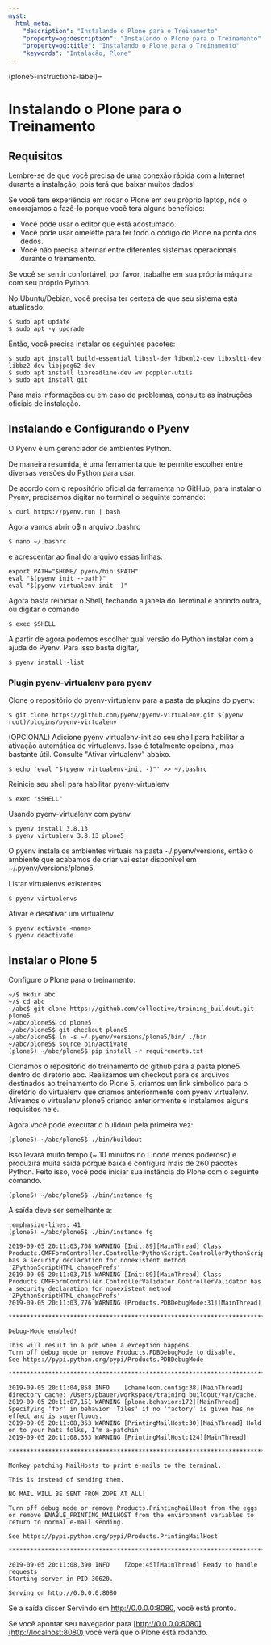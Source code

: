 ```yaml
---
myst:
  html_meta:
    "description": "Instalando o Plone para o Treinamento"
    "property=og:description": "Instalando o Plone para o Treinamento"
    "property=og:title": "Instalando o Plone para o Treinamento"
    "keywords": "Intalação, Plone"
---
```


(plone5-instructions-label)=

# Instalando o Plone para o Treinamento

## Requisitos

Lembre-se de que você precisa de uma conexão rápida com a Internet durante a instalação, pois terá que baixar muitos dados!

Se você tem experiência em rodar o Plone em seu próprio laptop, nós o encorajamos a fazê-lo porque você terá alguns benefícios:
- Você pode usar o editor que está acostumado. 
- Você pode usar omelette para ter todo o código do Plone na ponta dos dedos. 
- Você não precisa alternar entre diferentes sistemas operacionais durante o treinamento.

Se você se sentir confortável, por favor, trabalhe em sua própria máquina com seu próprio Python.

No Ubuntu/Debian, você precisa ter certeza de que seu sistema está atualizado:

```shell
$ sudo apt update
$ sudo apt -y upgrade
```

Então, você precisa instalar os seguintes pacotes:

```shell
$ sudo apt install build-essential libssl-dev libxml2-dev libxslt1-dev libbz2-dev libjpeg62-dev
$ sudo apt install libreadline-dev wv poppler-utils
$ sudo apt install git
```

Para mais informações ou em caso de problemas, consulte as instruções oficiais de instalação.

## Instalando e Configurando o Pyenv

O Pyenv é um gerenciador de ambientes Python.

De maneira resumida, é uma ferramenta que te permite escolher entre diversas versões do Python para usar.

De acordo com o repositório oficial da ferramenta no GitHub, para instalar o Pyenv, precisamos digitar no terminal o seguinte comando:

```shell
$ curl https://pyenv.run | bash
```

Agora vamos abrir o$ n arquivo .bashrc

```shell
$ nano ~/.bashrc
```
e acrescentar ao final do arquivo essas linhas:

```shell
export PATH="$HOME/.pyenv/bin:$PATH"
eval "$(pyenv init --path)"
eval "$(pyenv virtualenv-init -)"
```

Agora basta reiniciar o Shell, fechando a janela do Terminal e abrindo outra, ou digitar o comando

```shell
$ exec $SHELL
```

A partir de agora podemos escolher qual versão do Python instalar com a ajuda do Pyenv. Para isso basta digitar,

```shell
$ pyenv install -list
```

### Plugin pyenv-virtualenv para pyenv

Clone o repositório do pyenv-virtualenv para a pasta de plugins do pyenv:

```shell
$ git clone https://github.com/pyenv/pyenv-virtualenv.git $(pyenv root)/plugins/pyenv-virtualenv
``` 

(OPCIONAL) Adicione pyenv virtualenv-init ao seu shell para habilitar a ativação automática de virtualenvs. Isso é totalmente opcional, mas bastante útil. Consulte "Ativar virtualenv" abaixo.

```shell
$ echo 'eval "$(pyenv virtualenv-init -)"' >> ~/.bashrc
```

Reinicie seu shell para habilitar pyenv-virtualenv

```shell
$ exec "$SHELL"
```

Usando pyenv-virtualenv com pyenv

```shell
$ pyenv install 3.8.13
$ pyenv virtualenv 3.8.13 plone5
```

O pyenv instala os ambientes virtuais na pasta ~/.pyenv/versions, então o ambiente que acabamos de criar vai estar disponível em ~/.pyenv/versions/plone5.

Listar virtualenvs existentes

```shell
$ pyenv virtualenvs
```

Ativar e desativar um virtualenv

```shell
$ pyenv activate <name>
$ pyenv deactivate
```

## Instalar o Plone 5

Configure o Plone para o treinamento:

```shell
~/$ mkdir abc
~/$ cd abc
~/abc$ git clone https://github.com/collective/training_buildout.git plone5
~/abc/plone5$ cd plone5
~/abc/plone5$ git checkout plone5
~/abc/plone5$ ln -s ~/.pyenv/versions/plone5/bin/ ./bin
~/abc/plone5$ source bin/activate
(plone5) ~/abc/plone5$ pip install -r requirements.txt
```

Clonamos o repositório do treinamento do github para a pasta plone5 dentro do diretório abc. Realizamos um checkout para os arquivos destinados ao treinamento do Plone 5, criamos um link simbólico para o diretório do virtualenv que criamos anteriormente com pyenv virtualenv. Ativamos o virtualenv plone5 criando anteriormente  e instalamos alguns requisitos nele. 

Agora você pode executar o buildout pela primeira vez:

```shell
(plone5) ~/abc/plone5$ ./bin/buildout
```

Isso levará muito tempo (~ 10 minutos no Linode menos poderoso) e produzirá muita saída porque baixa e configura mais de 260 pacotes Python. 
Feito isso, você pode iniciar sua instância do Plone com o seguinte comando.

```shell
(plone5) ~/abc/plone5$ ./bin/instance fg
```

A saída deve ser semelhante a:

```{code-block} console
:emphasize-lines: 41
(plone5) ~/abc/plone5$ ./bin/instance fg
 
2019-09-05 20:11:03,708 WARNING [Init:89][MainThread] Class Products.CMFFormController.ControllerPythonScript.ControllerPythonScript has a security declaration for nonexistent method 'ZPythonScriptHTML_changePrefs'
2019-09-05 20:11:03,715 WARNING [Init:89][MainThread] Class Products.CMFFormController.ControllerValidator.ControllerValidator has a security declaration for nonexistent method 'ZPythonScriptHTML_changePrefs'
2019-09-05 20:11:03,776 WARNING [Products.PDBDebugMode:31][MainThread]
 
******************************************************************************
 
Debug-Mode enabled!
 
This will result in a pdb when a exception happens.
Turn off debug mode or remove Products.PDBDebugMode to disable.
See https://pypi.python.org/pypi/Products.PDBDebugMode
 
******************************************************************************
 
2019-09-05 20:11:04,858 INFO    [chameleon.config:38][MainThread] directory cache: /Users/pbauer/workspace/training_buildout/var/cache.
2019-09-05 20:11:07,151 WARNING [plone.behavior:172][MainThread] Specifying 'for' in behavior 'Tiles' if no 'factory' is given has no effect and is superfluous.
2019-09-05 20:11:08,353 WARNING [PrintingMailHost:30][MainThread] Hold on to your hats folks, I'm a-patchin'
2019-09-05 20:11:08,353 WARNING [PrintingMailHost:124][MainThread]
 
******************************************************************************
 
Monkey patching MailHosts to print e-mails to the terminal.
 
This is instead of sending them.
 
NO MAIL WILL BE SENT FROM ZOPE AT ALL!
 
Turn off debug mode or remove Products.PrintingMailHost from the eggs
or remove ENABLE_PRINTING_MAILHOST from the environment variables to
return to normal e-mail sending.
 
See https://pypi.python.org/pypi/Products.PrintingMailHost
 
******************************************************************************
 
2019-09-05 20:11:08,390 INFO    [Zope:45][MainThread] Ready to handle requests
Starting server in PID 30620.
 
Serving on http://0.0.0.0:8080

```

Se a saída disser Servindo em http://0.0.0.0:8080, você está pronto.

Se você apontar seu navegador para [http://0.0.0.0:8080](http://localhost:8080) você verá que o Plone está rodando.
